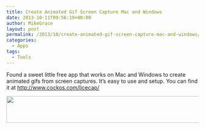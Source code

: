 ```yaml
---
title: Create Animated Gif Screen Capture Mac and Windows
date: 2013-10-11T09:56:19+00:00
author: MikeGrace
layout: post
permalink: /2013/10/create-animated-gif-screen-capture-mac-and-windows/
categories:
  - Apps
tags:
  - Tools
---
```

Found a sweet little free app that works on Mac and Windows to create animated gifs from screen captures. It&#8217;s easy to use and setup. You can find it at <http://www.cockos.com/licecap/>

<img class="alignnone" alt="" src="http://mikegrace.s3.amazonaws.com/geek-blog/licecap_rules.gif" width="670" height="70" />